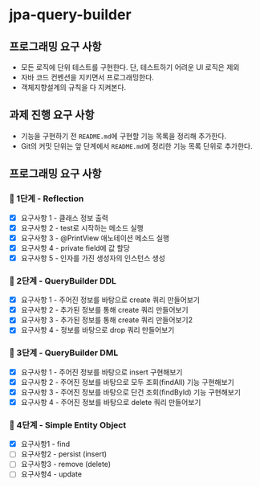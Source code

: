 # jpa-query-builder

## 프로그래밍 요구 사항

- 모든 로직에 단위 테스트를 구현한다. 단, 테스트하기 어려운 UI 로직은 제외
- 자바 코드 컨벤션을 지키면서 프로그래밍한다.
- 객체지향설계의 규칙을 다 지켜본다.

## 과제 진행 요구 사항

- 기능을 구현하기 전 `README.md`에 구현할 기능 목록을 정리해 추가한다.
- Git의 커밋 단위는 앞 단계에서 `README.md`에 정리한 기능 목록 단위로 추가한다.

## 프로그래밍 요구 사항

### 🚀 1단계 - Reflection

- [x] 요구사항 1 - 클래스 정보 출력
- [x] 요구사항 2 - test로 시작하는 메소드 실행
- [x] 요구사항 3 - @PrintView 애노테이션 메소드 실행
- [x] 요구사항 4 - private field에 값 할당
- [x] 요구사항 5 - 인자를 가진 생성자의 인스턴스 생성

### 🚀 2단계 - QueryBuilder DDL

- [x] 요구사항 1 - 주어진 정보를 바탕으로 create 쿼리 만들어보기
- [x] 요구사항 2 - 추가된 정보를 통해 create 쿼리 만들어보기
- [x] 요구사항 3 - 추가된 정보를 통해 create 쿼리 만들어보기2
- [x] 요구사항 4 - 정보를 바탕으로 drop 쿼리 만들어보기

### 🚀 3단계 - QueryBuilder DML

- [x] 요구사항 1 - 주어진 정보를 바탕으로 insert 구현해보기
- [x] 요구사항 2 - 주어진 정보를 바탕으로 모두 조회(findAll) 기능 구현해보기
- [x] 요구사항 3 - 주어진 정보를 바탕으로 단건 조회(findById) 기능 구현해보기
- [x] 요구사항 4 - 주어진 정보를 바탕으로 delete 쿼리 만들어보기

### 🚀 4단계 - Simple Entity Object

- [x] 요구사항1 - find
- [ ] 요구사항2 - persist (insert)
- [ ] 요구사항3 - remove (delete)
- [ ] 요구사항4 - update
